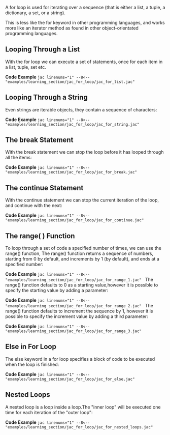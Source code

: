 A for loop is used for iterating over a sequence (that is either a list, a tuple, a dictionary, a set, or a string).

This is less like the for keyword in other programming languages, and works more like an iterator method as found in other object-orientated programming languages.

## Looping Through a List
With the for loop we can execute a set of statements, once for each item in a list, tuple, set etc.

**Code Example**
    ```jac linenums="1"
    --8<-- "examples/learning_section/jac_for_loop/jac_for_list.jac"
    ```

## Looping Through a String
Even strings are iterable objects, they contain a sequence of characters:

**Code Example**
    ```jac linenums="1"
    --8<-- "examples/learning_section/jac_for_loop/jac_for_string.jac"
    ```

## The break Statement
With the break statement we can stop the loop before it has looped through all the items:

**Code Example**
    ```jac linenums="1"
    --8<-- "examples/learning_section/jac_for_loop/jac_for_break.jac"
    ```
## The continue Statement
With the continue statement we can stop the current iteration of the loop, and continue with the next:

**Code Example**
    ```jac linenums="1"
    --8<-- "examples/learning_section/jac_for_loop/jac_for_continue.jac"
    ```

## The range( ) Function
To loop through a set of code a specified number of times, we can use the range() function,
The range() function returns a sequence of numbers, starting from 0 by default, and increments by 1 (by default), and ends at a specified number:

**Code Example**
    ```jac linenums="1"
    --8<-- "examples/learning_section/jac_for_loop/jac_for_range_1.jac"
    ```
The range() function defaults to 0 as a starting value,however it is possible to specify the starting value by adding a parameter:

**Code Example**
    ```jac linenums="1"
    --8<-- "examples/learning_section/jac_for_loop/jac_for_range_2.jac"
    ```
The range() function defaults to increment the sequence by 1, however it is possible to specify the increment value by adding a third parameter:

**Code Example**
    ```jac linenums="1"
    --8<-- "examples/learning_section/jac_for_loop/jac_for_range_3.jac"
    ```
## Else in For Loop
The else keyword in a for loop specifies a block of code to be executed when the loop is finished:

**Code Example**
    ```jac linenums="1"
    --8<-- "examples/learning_section/jac_for_loop/jac_for_else.jac"
    ```
## Nested Loops
A nested loop is a loop inside a loop.The "inner loop" will be executed one time for each iteration of the "outer loop":

**Code Example**
    ```jac linenums="1"
    --8<-- "examples/learning_section/jac_for_loop/jac_for_nested_loops.jac"
    ```